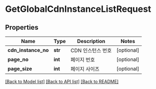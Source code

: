 # GetGlobalCdnInstanceListRequest

## Properties
Name | Type | Description | Notes
------------ | ------------- | ------------- | -------------
**cdn_instance_no** | **str** | CDN 인스턴스 번호 | [optional] 
**page_no** | **int** | 페이지 번호 | [optional] 
**page_size** | **int** | 페이지 사이즈 | [optional] 

[[Back to Model list]](../README.md#documentation-for-models) [[Back to API list]](../README.md#documentation-for-api-endpoints) [[Back to README]](../README.md)


